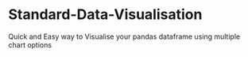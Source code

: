 # Standard-Data-Visualisation
Quick and Easy way to Visualise your pandas dataframe using multiple chart options
